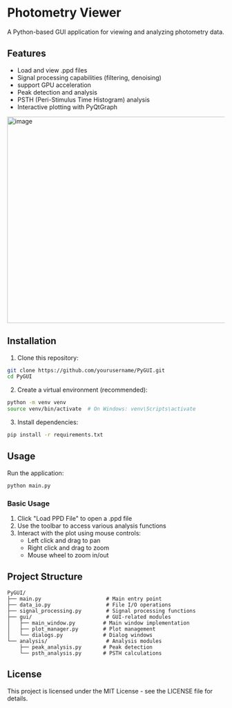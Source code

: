 # Photometry Viewer

A Python-based GUI application for viewing and analyzing photometry data.

## Features

- Load and view .ppd files
- Signal processing capabilities (filtering, denoising)
- support GPU acceleration 
- Peak detection and analysis
- PSTH (Peri-Stimulus Time Histogram) analysis
- Interactive plotting with PyQtGraph
<img width="954" height="478" alt="image" src="https://github.com/user-attachments/assets/d483ef6e-a93f-46a8-ad83-19fa506f0da2" />

## Installation

1. Clone this repository:
```bash
git clone https://github.com/yourusername/PyGUI.git
cd PyGUI
```

2. Create a virtual environment (recommended):
```bash
python -m venv venv
source venv/bin/activate  # On Windows: venv\Scripts\activate
```

3. Install dependencies:
```bash
pip install -r requirements.txt
```

## Usage

Run the application:
```bash
python main.py
```

### Basic Usage

1. Click "Load PPD File" to open a .ppd file
2. Use the toolbar to access various analysis functions
3. Interact with the plot using mouse controls:
   - Left click and drag to pan
   - Right click and drag to zoom
   - Mouse wheel to zoom in/out

## Project Structure

```
PyGUI/
├── main.py                     # Main entry point
├── data_io.py                  # File I/O operations
├── signal_processing.py        # Signal processing functions
├── gui/                        # GUI-related modules
│   ├── main_window.py         # Main window implementation
│   ├── plot_manager.py        # Plot management
│   └── dialogs.py             # Dialog windows
└── analysis/                   # Analysis modules
    ├── peak_analysis.py       # Peak detection
    └── psth_analysis.py       # PSTH calculations
```

## License

This project is licensed under the MIT License - see the LICENSE file for details. 

